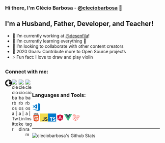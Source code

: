 ### Hi there, I'm Clécio Barbosa - [@cleciobarbosa][website] 👋

## I'm a Husband, Father, Developer, and Teacher!
- 🔭 I’m currently working at [@desenfila][desenfila]!
- 🌱 I’m currently learning everything 🤣
- 👯 I’m looking to collaborate with other content creators
- 🥅 2020 Goals: Contribute more to Open Source projects
- ⚡ Fun fact: I love to draw and play violin

### Connect with me:

[<img align="left" alt="cleciobarbosa.com" width="22px" src="https://raw.githubusercontent.com/iconic/open-iconic/master/svg/globe.svg" />][website]

[<img align="left" alt="cleciobarbosa | Twitter" width="22px" src="https://cdn.jsdelivr.net/npm/simple-icons@v3/icons/twitter.svg" />][twitter]
[<img align="left" alt="cleciobarbosa | LinkedIn" width="22px" src="https://cdn.jsdelivr.net/npm/simple-icons@v3/icons/linkedin.svg" />][linkedin]
[<img align="left" alt="cleciobarbosa | Instagram" width="22px" src="https://cdn.jsdelivr.net/npm/simple-icons@v3/icons/instagram.svg" />][instagram]

<br />

### Languages and Tools:

<img align="left" alt="Visual Studio Code" width="26px" src="https://raw.githubusercontent.com/github/explore/80688e429a7d4ef2fca1e82350fe8e3517d3494d/topics/visual-studio-code/visual-studio-code.png" />

<br />
<br />
<img align="left" alt="HTML5" width="26px" src="https://raw.githubusercontent.com/github/explore/80688e429a7d4ef2fca1e82350fe8e3517d3494d/topics/html/html.png" />
<img align="left" alt="JavaScript" width="26px" src="https://raw.githubusercontent.com/github/explore/80688e429a7d4ef2fca1e82350fe8e3517d3494d/topics/javascript/javascript.png" />
<img align="left" alt="JavaScript" width="26px" src="https://raw.githubusercontent.com/github/explore/80688e429a7d4ef2fca1e82350fe8e3517d3494d/topics/typescript/typescript.png" />
<img align="left" alt="JavaScript" width="26px" src="https://raw.githubusercontent.com/github/explore/80688e429a7d4ef2fca1e82350fe8e3517d3494d/topics/angular/angular.png" />
<img align="left" alt="JavaScript" width="26px" src="https://raw.githubusercontent.com/github/explore/80688e429a7d4ef2fca1e82350fe8e3517d3494d/topics/vue/vue.png" />
<img align="left" alt="JavaScript" width="26px" src="https://raw.githubusercontent.com/github/explore/80688e429a7d4ef2fca1e82350fe8e3517d3494d/topics/laravel/laravel.png" />

<br />
<br />

---

<img align="left" alt="cleciobarbosa's Github Stats" src="https://github-readme-stats.codestackr.vercel.app/api?username=cleciobarbosa&show_icons=true&hide_border=true" />

[desenfila]: https://desenfila.com
[website]: http://cleciobarbosa.com
[twitter]: https://twitter.com/clecio_sb
[instagram]: https://instagram.com/cleciosb
[linkedin]: https://linkedin.com/in/cleciobarbosa
